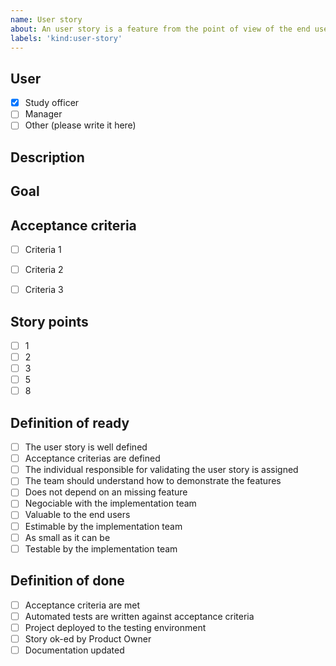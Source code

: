 ```yaml
---
name: User story
about: An user story is a feature from the point of view of the end user
labels: 'kind:user-story'
---
```


## User

- [X] Study officer
- [ ] Manager
- [ ] Other (please write it here)

## Description

<!-- Please give a brief description of the User Story. What must the user be able to do ? -->

<!-- Is there an existing mockup or wireframe for this US ? If so, please link it here. -->

## Goal

<!-- What is the point of this user story ? Why is it necessary ? -->

## Acceptance criteria

<!-- These conditions must be fulfilled for the user story to be completed -->

- [ ] Criteria 1
- [ ] Criteria 2
- [ ] Criteria 3


## Story points

<!-- If greater than 8, split the story. -->

- [ ] 1
- [ ] 2
- [ ] 3
- [ ] 5
- [ ] 8

## Definition of ready

<!-- DO NOT CHECK THESE YOURSELF -->
<!-- These boxes are checked by an implementation team before it begins work -->

- [ ] The user story is well defined
- [ ] Acceptance criterias are defined
- [ ] The individual responsible for validating the user story is assigned
- [ ] The team should understand how to demonstrate the features
- [ ] Does not depend on an missing feature
- [ ] Negociable with the implementation team
- [ ] Valuable to the end users
- [ ] Estimable by the implementation team
- [ ] As small as it can be
- [ ] Testable by the implementation team

## Definition of done

<!-- DO NOT CHECK THESE YOURSELF -->
<!-- This is an agreed-upon set of items that must be completed
before a user story can be considered complete. It is check whether a task
can be moved from “in progress” to “done.” -->

- [ ] Acceptance criteria are met
- [ ] Automated tests are written against acceptance criteria
- [ ] Project deployed to the testing environment
- [ ] Story ok-ed by Product Owner
- [ ] Documentation updated
